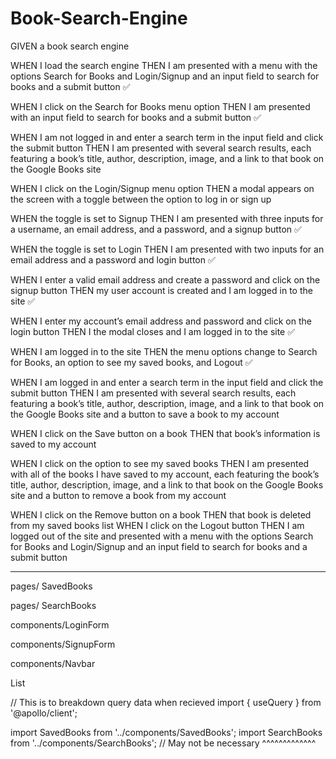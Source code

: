 # Book-Search-Engine


GIVEN a book search engine

WHEN I load the search engine
THEN I am presented with a menu with the options Search for Books and Login/Signup and an input field to search for books and a submit button ✅

WHEN I click on the Search for Books menu option
THEN I am presented with an input field to search for books and a submit button ✅

WHEN I am not logged in and enter a search term in the input field and click the submit button
THEN I am presented with several search results, each featuring a book’s title, author, description, image, and a link to that book on the Google Books site

WHEN I click on the Login/Signup menu option
THEN a modal appears on the screen with a toggle between the option to log in or sign up 

WHEN the toggle is set to Signup
THEN I am presented with three inputs for a username, an email address, and a password, and a signup button ✅

WHEN the toggle is set to Login
THEN I am presented with two inputs for an email address and a password and login button ✅

WHEN I enter a valid email address and create a password and click on the signup button
THEN my user account is created and I am logged in to the site ✅

WHEN I enter my account’s email address and password and click on the login button
THEN I the modal closes and I am logged in to the site ✅

WHEN I am logged in to the site
THEN the menu options change to Search for Books, an option to see my saved books, and Logout ✅

WHEN I am logged in and enter a search term in the input field and click the submit button
THEN I am presented with several search results, each featuring a book’s title, author, description, image, and a link to that book on the Google Books site and a button to save a book to my account

WHEN I click on the Save button on a book
THEN that book’s information is saved to my account

WHEN I click on the option to see my saved books
THEN I am presented with all of the books I have saved to my account, each featuring the book’s title, author, description, image, and a link to that book on the Google Books site and a button to remove a book from my account

WHEN I click on the Remove button on a book
THEN that book is deleted from my saved books list
WHEN I click on the Logout button
THEN I am logged out of the site and presented with a menu with the options Search for Books and Login/Signup and an input field to search for books and a submit button  

----------------------

pages/ SavedBooks

pages/ SearchBooks

components/LoginForm

components/SignupForm

components/Navbar

List









// This is to breakdown query data when recieved 
import { useQuery } from '@apollo/client';

import SavedBooks from '../components/SavedBooks';
import SearchBooks from '../components/SearchBooks';
// May not be necessary ^^^^^^^^^^^^^